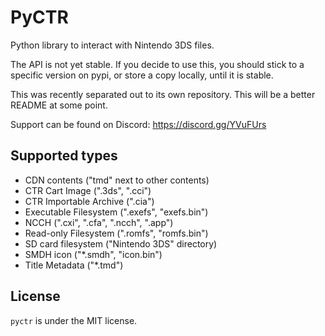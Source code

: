 # PyCTR
Python library to interact with Nintendo 3DS files.

The API is not yet stable. If you decide to use this, you should stick to a specific version on pypi, or store a copy locally, until it is stable.

This was recently separated out to its own repository. This will be a better README at some point.

Support can be found on Discord: https://discord.gg/YVuFUrs

## Supported types
* CDN contents ("tmd" next to other contents)
* CTR Cart Image (".3ds", ".cci")
* CTR Importable Archive (".cia")
* Executable Filesystem (".exefs", "exefs.bin")
* NCCH (".cxi", ".cfa", ".ncch", ".app")
* Read-only Filesystem (".romfs", "romfs.bin")
* SD card filesystem ("Nintendo 3DS" directory)
* SMDH icon ("*.smdh", "icon.bin")
* Title Metadata ("*.tmd")

## License
`pyctr` is under the MIT license.
